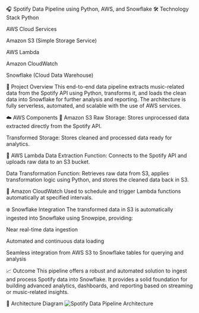🎧 Spotify Data Pipeline using Python, AWS, and Snowflake
🛠️ Technology Stack
Python

AWS Cloud Services

Amazon S3 (Simple Storage Service)

AWS Lambda

Amazon CloudWatch

Snowflake (Cloud Data Warehouse)

📌 Project Overview
This end-to-end data pipeline extracts music-related data from the Spotify API using Python, transforms it, and loads the clean data into Snowflake for further analysis and reporting. The architecture is fully serverless, automated, and scalable with the use of AWS services.

☁️ AWS Components
🔹 Amazon S3
Raw Storage: Stores unprocessed data extracted directly from the Spotify API.

Transformed Storage: Stores cleaned and processed data ready for analytics.

🔹 AWS Lambda
Data Extraction Function: Connects to the Spotify API and uploads raw data to an S3 bucket.

Data Transformation Function: Retrieves raw data from S3, applies transformation logic using Python, and stores the cleaned data back in S3.

🔹 Amazon CloudWatch
Used to schedule and trigger Lambda functions automatically at specified intervals.

❄️ Snowflake Integration
The transformed data in S3 is automatically ingested into Snowflake using Snowpipe, providing:

Near real-time data ingestion

Automated and continuous data loading

Seamless integration from AWS S3 to Snowflake tables for querying and analysis

📈 Outcome
This pipeline offers a robust and automated solution to ingest and process Spotify data into Snowflake. It provides a solid foundation for building advanced analytics, dashboards, and reporting based on streaming or music-related insights.

🧩 Architecture Diagram
![Spotify Data Pipeline Architecture](spotify-pipeline.png)





